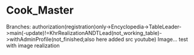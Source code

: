 # Cook_Master
Branches: authorization(registration)only->Encyclopedia->TableLeader->main(-update)!=KhrRealizationANDTLead(not_working_table)->withAdminProfile(not_finished;also here added src youtube)
Image... test with image realization

